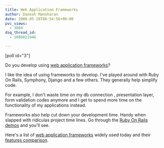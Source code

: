 ```yaml
---
title: Web Application Frameworks
author: Danesh Manoharan
date: 2008-05-28T06:54:56+00:00
pvc_views:
  - 3804
dsq_thread_id:
  - 1088821946

---
```

[poll id="3"]

Do you develop using [web application frameworks][1]?

I like the idea of using frameworks to develop. I've played around with Ruby On Rails, Symphony, Django and a few others. They generally help simplify code.

For example, I don't waste time on my db connection , presentation layer, form validation codes anymore and I get to spend more time on the functionality of my applications instead.

Frameworks also help cut down your development time. Handy when slapped with ridiculas project time lines. Go through the [Ruby On Rails demos][2] and you'll see.

Here's a list of [web application frameworks][3] widely used today and their [features comparison][4].

 [1]: http://en.wikipedia.org/wiki/Web_application_framework
 [2]: http://www.rubyonrails.org/screencasts
 [3]: http://en.wikipedia.org/wiki/List_of_web_application_frameworks#PHP
 [4]: http://en.wikipedia.org/wiki/Comparison_of_web_application_frameworks